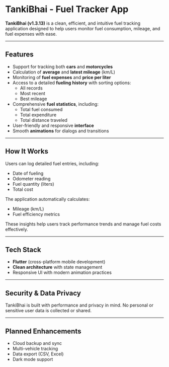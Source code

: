 # TankiBhai - Fuel Tracker App

**TankiBhai (v1.3.13)** is a clean, efficient, and intuitive fuel tracking application designed to help users monitor fuel consumption, mileage, and fuel expenses with ease. 

---

## Features

- Support for tracking both **cars** and **motorcycles** 
- Calculation of **average** and **latest mileage** (km/L)
- Monitoring of **fuel expenses** and **price per liter**
- Access to a detailed **fueling history** with sorting options:
  - All records  
  - Most recent  
  - Best mileage
- Comprehensive **fuel statistics**, including:
  - Total fuel consumed  
  - Total expenditure  
  - Total distance traveled
- User-friendly and responsive **interface**
- Smooth **animations** for dialogs and transitions

---

## How It Works 

Users can log detailed fuel entries, including:

- Date of fueling  
- Odometer reading  
- Fuel quantity (liters)  
- Total cost

The application automatically calculates:

- Mileage (km/L)  
- Fuel efficiency metrics

These insights help users track performance trends and manage fuel costs effectively.

---

## Tech Stack

- **Flutter** (cross-platform mobile development)
- **Clean architecture** with state management 
- Responsive UI with modern animation practices

---

## Security & Data Privacy

TankiBhai is built with performance and privacy in mind. No personal or sensitive user data is collected or shared.

---

## Planned Enhancements

- Cloud backup and sync
- Multi-vehicle tracking
- Data export (CSV, Excel)
- Dark mode support
